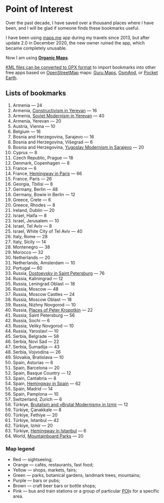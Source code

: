 # Point of Interest

Over the past decade, I have saved over a thousand places where I have been, and I will be glad if someone finds these bookmarks useful.

I have been using [maps.me](https://maps.me) app during my travels since 2013, but after update 2.0 in December 2020, the new owner ruined the app, which became completely unusable.

Now I am using **[Organic Maps](https://organicmaps.app)**.

[KML files can be converted to GPX format](https://github.com/adequatica/mmkml2gpx) to import bookmarks into other free apps based on [OpenStreetMap](https://www.openstreetmap.org) maps: [Guru Maps](https://gurumaps.app), [OsmAnd](https://osmand.net), or [Pocket Earth](https://pocketearth.com).

## Lists of bookmarks

1. Armenia — 24
1. Armenia, [Constructivism in Yerevan](https://adequatica.substack.com/p/constructivism-in-yerevan) — 16
1. Armenia, [Soviet Modernism in Yerevan](https://adequatica.substack.com/p/soviet-modernism-in-yerevan) — 40
1. Armenia, Yerevan — 20
1. Austria, Vienna — 10
1. Belgium — 16
1. Bosnia and Herzegovina, Sarajevo — 16
1. Bosnia and Herzegovina, Višegrad — 6
1. Bosnia and Herzegovina, [Yugoslav Modernism in Sarajevo](https://adequatica.substack.com/p/yugoslav-modernism-in-sarajevo) — 20
1. Cyprus — 8
1. Czech Republic, Prague — 18
1. Denmark, Copenhagen — 8
1. France — 6
1. France, [Hemingway in Paris](https://adequatica.medium.com/hemingway-in-paris-fb0a425913e0?source=friends_link&sk=a3eaecf784f6ba3324830efd1291cb64) — 66
1. France, Paris — 26
1. Georgia, Tbilisi — 8
1. Germany, Berlin — 48
1. Germany, Bowie in Berlin — 12
1. Greece, Crete — 6
1. Greece, Rhodes — 8
1. Ireland, Dublin — 20
1. Israel, Haifa — 8
1. Israel, Jerusalem — 10
1. Israel, Tel Aviv — 8
1. Israel, White City of Tel Aviv — 40
1. Italy, Rome — 28
1. Italy, Sicily — 14
1. Montenegro — 38
1. Morocco — 32
1. Netherlands — 20
1. Netherlands, Amsterdam — 10
1. Portugal — 60
1. Russia, [Dostoevsky in Saint Petersburg](https://adequatica.medium.com/dostoevsky-in-saint-petersburg-3b126807c316?source=friends_link&sk=a1580b70d00e4421f30bb97da87d8297) — 76
1. Russia, Kaliningrad — 12
1. Russia, Leningrad Oblast — 18
1. Russia, Moscow — 48
1. Russia, Moscow Castles — 24
1. Russia, Moscow Oblast — 18
1. Russia, Nizhny Novgorod — 10
1. Russia, [Places of Peter Kropotkin](https://adequatica.substack.com/p/places-of-peter-kropotkin) — 22
1. Russia, Saint Petersburg — 56
1. Russia, Sochi — 6
1. Russia, Veliky Novgorod — 10
1. Russia, Yaroslavl — 10
1. Serbia, Belgrade — 58
1. Serbia, Novi Sad — 22
1. Serbia, Šumadija — 43
1. Serbia, Vojvodina — 26
1. Slovakia, Bratislava — 10
1. Spain, Asturias — 6
1. Spain, Barcelona — 20
1. Spain, Basque Country — 12
1. Spain, Cantabria — 8
1. Spain, [Hemingway in Spain](https://adequatica.medium.com/hemingway-in-spain-6a9118d7dfb3?source=friends_link&sk=76d0a9875b23dfac95445a36cef02acd) — 62
1. Spain, Madrid — 14
1. Spain, Pamplona — 10
1. Switzerland, Zurich — 6
1. Türkiye, [Brutalism and «Brutal Modernism» in Izmir](https://adequatica.substack.com/p/brutalism-and-brutal-modernism-buildings-in-izmir) — 12
1. Türkiye, Çanakkale — 8
1. Türkiye, Fethiye — 20
1. Türkiye, Istanbul — 42
1. Türkiye, Izmir — 20
1. Türkiye, [Hemingway in Istanbul](https://adequatica.medium.com/hemingway-in-istanbul-9e8f4fc3e6bf?source=friends_link&sk=b4df8f13335b7d4fd9fb42dee5be290e) — 6
1. World, [Mountainboard Parks](https://adequatica.medium.com/mountainboard-parks-a9ae99209f46?source=friends_link&sk=771d8121508535fadbe0e153d197bf8f) — 20

### Map legend

- Red — sightseeing;
- Orange — cafés, restaurants, fast food;
- Yellow — shops, markets, fairs;
- Green — parks, botanical gardens, landmark trees, mountains;
- Purple — bars or pubs;
- Brown — craft beer bars or bottle shops;
- Pink — bus and train stations or a group of particular [POI](https://wiki.openstreetmap.org/wiki/Points_of_interest)s for a specific area.
